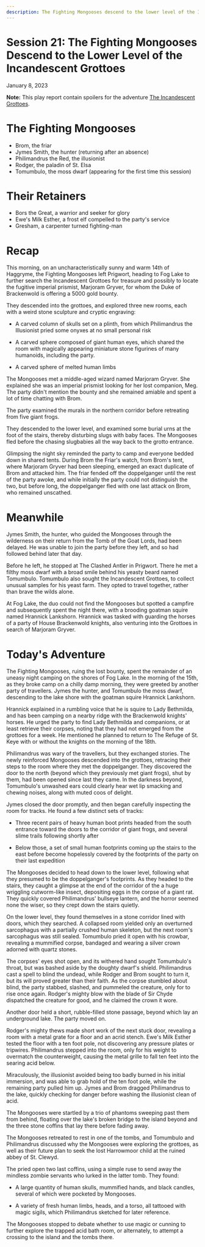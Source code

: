 ```yaml
---
description: The Fighting Mongooses descend to the lower level of the Incandescent Grottoes, uncovering treasure, traps, clues, and horrors.
---
```


# Session 21: The Fighting Mongooses Descend to the Lower Level of the Incandescent Grottoes

January 8, 2023

**Note:** This play report contain spoilers for the adventure [The Incandescent Grottoes](https://necroticgnome.com/products/the-incandescent-grottoes).

# The Fighting Mongooses

- Brom, the friar
- Jymes Smith, the hunter (returning after an absence)
- Philimandrus the Red, the illusionist
- Rodger, the paladin of St. Elsa
- Tomumbulo, the moss dwarf (appearing for the first time this session)

# Their Retainers

- Bors the Great, a warrior and seeker for glory
- Ewe's Milk Esther, a frost elf compelled to the party's service
- Gresham, a carpenter turned fighting-man

# Recap

This morning, on an uncharacteristically sunny and warm 14th of Haggryme, the Fighting Mongooses left Prigwort, heading to Fog Lake to further search the Incandescent Grottoes for treasure and possibly to locate the fugitive imperial prismist, Marjoram Gryver, for whom the Duke of Brackenwold is offering a 5000 gold bounty.

They descended into the grottoes, and explored three new rooms, each with a weird stone sculpture and cryptic engraving:

- A carved column of skulls set on a plinth, from which Philimandrus the Illusionist pried some onyxes at no small personal risk

- A carved sphere composed of giant human eyes, which shared the room with magically appearing miniature stone figurines of many humanoids, including the party.

- A carved sphere of melted human limbs

The Mongooses met a middle-aged wizard named Marjoram Gryver. She explained she was an imperial prismist looking for her lost companion, Meg. The party didn't mention the bounty and she remained amiable and spent a lot of time chatting with Brom.

The party examined the murals in the northern corridor before retreating from five giant frogs.

They descended to the lower level, and examined some burial urns at the foot of the stairs, thereby disturbing slugs with baby faces. The Mongooses fled before the chasing slugbabies all the way back to the grotto entrance.

Glimpsing the night sky reminded the party to camp and everyone bedded down in shared tents. During Brom the Friar's watch, from Brom's tent, where Marjoram Gryver had been sleeping, emerged an exact duplicate of Brom and attacked him. The friar fended off the doppelganger until the rest of the party awoke, and while initially the party could not distinguish the two, but before long, the doppelganger fled with one last attack on Brom, who remained unscathed.

# Meanwhile

Jymes Smith, the hunter, who guided the Mongooses through the wilderness on their return from the Tomb of the Goat Lords, had been delayed. He was unable to join the party before they left, and so had followed behind later that day.

Before he left, he stopped at The Clashed Antler in Prigwort. There he met a filthy moss dwarf with a broad smile behind his yeasty beard named Tomumbulo. Tomumbulo also sought the Incandescent Grottoes, to collect unusual samples for his yeast farm. They opted to travel together, rather than brave the wilds alone.

At Fog Lake, the duo could not find the Mongooses but spotted a campfire and subsequently spent the night there, with a brooding goatman squire named Hrannick Lankshorn. Hrannick was tasked with guarding the horses of a party of House Brackenwold knights, also venturing into the Grottoes in search of Marjoram Gryver.

# Today's Adventure

The Fighting Mongooses, ruing the lost bounty, spent the remainder of an uneasy night camping on the shores of Fog Lake. In the morning of the 15th, as they broke camp on a chilly damp morning, they were greeted by another party of travellers. Jymes the hunter, and Tomumbulo the moss dwarf, descending to the lake shore with the goatman squire Hrannick Lankshorn.

Hrannick explained in a rumbling voice that he is squire to Lady Bethmilda, and has been camping on a nearby ridge with the Brackenwold knights' horses. He urged the party to find Lady Bethmilda and companions, or at least retrieve their corpses, noting that they had not emerged from the grottoes for a week. He mentioned he planned to return to The Refuge of St. Keye with or without the knights on the morning of the 18th.

Philimandrus was wary of the travellers, but they exchanged stories. The newly reinforced Mongooses descended into the grottoes, retracing their steps to the room where they met the doppelganger. They discovered the door to the north (beyond which they previously met giant frogs), shut by them, had been opened since last they came. In the darkness beyond, Tomumbulo's unwashed ears could clearly hear wet lip smacking and chewing noises, along with muted coos of delight.

Jymes closed the door promptly, and then began carefully inspecting the room for tracks. He found a few distinct sets of tracks:

- Three recent pairs of heavy human boot prints headed from the south entrance toward the doors to the corridor of giant frogs, and several slime trails following shortly after

- Below those, a set of small human footprints coming up the stairs to the east before become hopelessly covered by the footprints of the party on their last expedition

The Mongooses decided to head down to the lower level, following what they presumed to be the doppelganger's footprints. As they headed to the stairs, they caught a glimpse at the end of the corridor of the a huge wriggling cutworm-like insect, depositing eggs in the corpse of a giant rat. They quickly covered Philimandrus' bullseye lantern, and the horror seemed none the wiser, so they crept down the stairs quietly.

On the lower level, they found themselves in a stone corridor lined with doors, which they searched. A collapsed room yielded only an overturned sarcophagus with a partially crushed human skeleton, but the next room's sarcophagus was still sealed. Tomumbulo pried it open with his crowbar, revealing a mummified corpse, bandaged and wearing a silver crown adorned with quartz stones.

The corpses' eyes shot open, and its withered hand sought Tomumbulo's throat, but was bashed aside by the doughty dwarf's shield. Philimandrus cast a spell to blind the undead, while Rodger and Brom sought to turn it, but its will proved greater than their faith. As the corpse stumbled about blind, the party stabbed, slashed, and pummeled the creature, only for to rise once again. Rodger's mighty blow with the blade of Sir Chyde dispatched the creature for good, and he claimed the crown it wore.

Another door held a short, rubble-filled stone passage, beyond which lay an underground lake. The party moved on.

Rodger's mighty thews made short work of the next stuck door, revealing a room with a metal grate for a floor and an acrid stench. Ewe's Milk Esther tested the floor with a ten foot pole, not discovering any pressure plates or tripwires. Philimandrus stepped into the room, only for his weight to overmatch the counterweight, causing the metal grille to fall ten feet into the searing acid below.

Miraculously, the illusionist avoided being too badly burned in his initial immersion, and was able to grab hold of the ten foot pole, while the remaining party pulled him up. Jymes and Brom dragged Philimandrus to the lake, quickly checking for danger before washing the illusionist clean of acid.

The Mongooses were startled by a trio of phantoms sweeping past them from behind, floating over the lake's broken bridge to the island beyond and the three stone coffins that lay there before fading away.

The Mongooses retreated to rest in one of the tombs, and Tomumbulo and Philimandrus discussed why the Mongooses were exploring the grottoes, as well as their future plan to seek the lost Harrowmoor child at the ruined abbey of St. Clewyd.

The pried open two last coffins, using a simple ruse to send away the mindless zombie servants who lurked in the latter tomb. They found:

- A large quantity of human skulls, mummified hands, and black candles, several of which were pocketed by Mongooses.

- A variety of fresh human limbs, heads, and a torso, all tattooed with magic sigils, which Philimandrus sketched for later reference.

The Mongooses stopped to debate whether to use magic or cunning to further explore the trapped acid bath room, or alternately, to attempt a crossing to the island and the tombs there.

